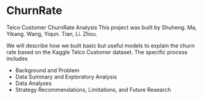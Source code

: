 # ChurnRate
Telco Customer ChurnRate Analysis
This project was built by Shuheng. Ma, Yikang. Wang, Yiqun. Tian, Li. Zhou.

We will describe how we built basic but useful models to explain the churn rate based on the Kaggle Telco Customer dataset. 
The specific process includes 
*  Background and Problem
*  Data Summary and Exploratory Analysis
*  Data Analyses
*  Strategy Recommendations, Limitations, and Future Research
